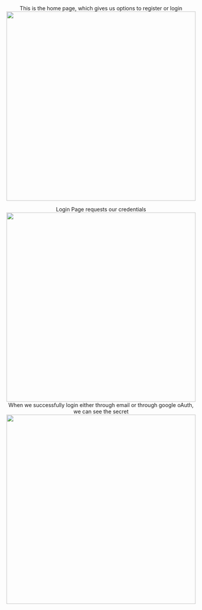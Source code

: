 

<div align = "center">
  This is the home page, which gives us options to register or login
  <br>
  <img src="https://github.com/ojasm777/Authentication/assets/72275410/80ef267b-c5df-468f-ab11-58039a358954" width="500">
  <br>
  
  Login Page requests our credentials
  <br>
  <img src="https://github.com/ojasm777/Authentication/assets/72275410/97bf15bf-53bd-4db5-97f9-04b076f4a9d8" width="500">
  <br>
  When we successfully login either through email or through google oAuth, we can see the secret
  <br>
  <img src="https://github.com/ojasm777/Authentication/assets/72275410/7b25e301-4f56-4194-994d-1ebf625f36db" width="500"> 
  <br>
</div>
